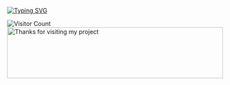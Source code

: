 [![Typing SVG](https://readme-typing-svg.herokuapp.com/?lines=30+Day+Bootstrap+Challange)](https://github.com/fatihylcn1)

































![Visitor Count](https://profile-counter.glitch.me/fatihylcn130daysjavascript/count.svg)
<img height="120" alt="Thanks for visiting my project" width="100%" src="https://raw.githubusercontent.com/BrunnerLivio/brunnerlivio/master/images/marquee.svg" />
